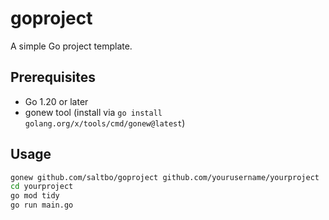 # goproject

A simple Go project template.

## Prerequisites
- Go 1.20 or later
- gonew tool (install via `go install golang.org/x/tools/cmd/gonew@latest`)

## Usage

```bash
gonew github.com/saltbo/goproject github.com/yourusername/yourproject
cd yourproject
go mod tidy
go run main.go
```
